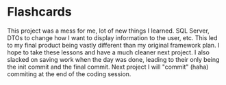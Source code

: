 # Flashcards
This project was a mess for me, lot of new things I learned. SQL Server, DTOs to change how I want to display information to the user, etc. 
This led to my final product being vastly different than my original framework plan. I hope to take these lessons and have a much cleaner next project.
I also slacked on saving work when the day was done, leading to their only being the init commit and the final commit. Next project I will "commit" (haha) commiting
at the end of the coding session.
